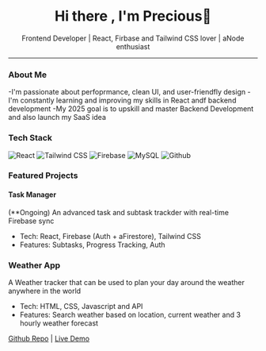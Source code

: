 <h1 align="center">Hi there , I'm Precious👋</h1>
<p align="center">Frontend Developer | React, Firbase and Tailwind CSS lover | aNode enthusiast</p>

---

### About Me

-I'm passionate about perfoprmance, clean UI, and user-friendfly design
-I'm constantly learning and improving my skills in React andf backend development
-My 2025 goal is to upskill and master Backend Development and also launch my SaaS idea

### Tech Stack

![React](https://img.shields.io/badge/-React-61DAFB?logo=react&logoColor=white&style=for-thebadge)
![Tailwind CSS](https://img.shields.io/badge/-TailwindCSS-38B2AC?logo=tailwind-css&logoColor=white&style=for-the-badge)
![Firebase](https://img.shields.io/badge/-Firebase-FFCA28?logo=firebase&logoColor=black&style=for-the-badge)
![MySQL](https://img.shields.io/badge/-MySQL-00758F?logo=mysql&logoColor=white&style=for-the-badge)
![Github](https://img.shields.io/badge/-GitHub-181717?logo=github&logoColor=white&style=for-the-badge)

### Featured Projects

#### **Task Manager**
(**Ongoing)
An advanced task and subtask trackder with real-time Firebase sync
- Tech: React, Firebase (Auth + aFirestore), Tailwind CSS
- Features: Subtasks, Progress Tracking, Auth

### **Weather App**

A Weather tracker that can be used to plan your day around the weather anywhere in the world
- Tech: HTML, CSS, Javascript and API
- Features: Search weather based on location, current weather and 3 hourly weather forecast

[Github Repo](https://github.com/Precious-svg/weather-app) | [Live Demo](https://weather-app-precious.netlify.app/)

<!--
**Precious-svg/Precious-svg** is a ✨ _special_ ✨ repository because its `README.md` (this file) appears on your GitHub profile.

Here are some ideas to get you started:

- 🔭 I’m currently working on ...
- 🌱 I’m currently learning ...
- 👯 I’m looking to collaborate on ...
- 🤔 I’m looking for help with ...
- 💬 Ask me about ...
- 📫 How to reach me: ...
- 😄 Pronouns: ...
- ⚡ Fun fact: ...
-->
